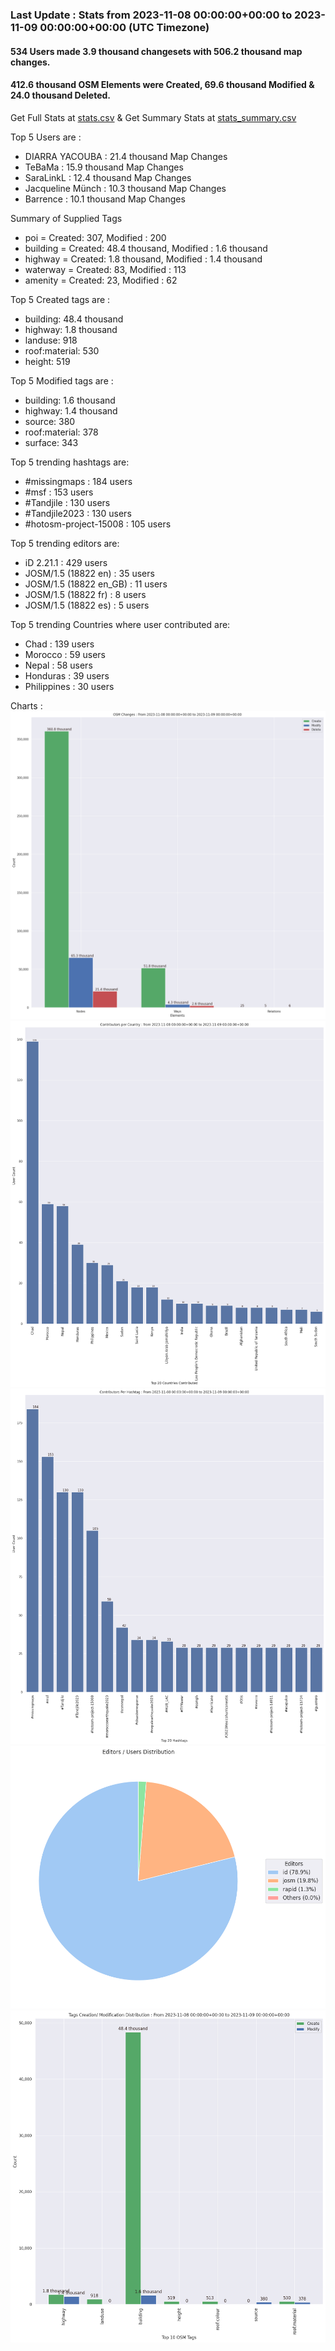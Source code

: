### Last Update : Stats from 2023-11-08 00:00:00+00:00 to 2023-11-09 00:00:00+00:00 (UTC Timezone)

#### 534 Users made 3.9 thousand changesets with 506.2 thousand map changes.
#### 412.6 thousand OSM Elements were Created, 69.6 thousand Modified & 24.0 thousand Deleted.
Get Full Stats at [stats.csv](/stats/hotosm/Daily/stats.csv)
 & Get Summary Stats at [stats_summary.csv](/stats/hotosm/Daily/stats_summary.csv)

Top 5 Users are : 
- DIARRA YACOUBA : 21.4 thousand Map Changes
- TeBaMa : 15.9 thousand Map Changes
- SaraLinkL : 12.4 thousand Map Changes
- Jacqueline Münch : 10.3 thousand Map Changes
- Barrence : 10.1 thousand Map Changes

Summary of Supplied Tags
- poi = Created: 307, Modified : 200
- building = Created: 48.4 thousand, Modified : 1.6 thousand
- highway = Created: 1.8 thousand, Modified : 1.4 thousand
- waterway = Created: 83, Modified : 113
- amenity = Created: 23, Modified : 62


Top 5 Created tags are :
- building: 48.4 thousand
- highway: 1.8 thousand
- landuse: 918
- roof:material: 530
- height: 519


Top 5 Modified tags are :
- building: 1.6 thousand
- highway: 1.4 thousand
- source: 380
- roof:material: 378
- surface: 343


Top 5 trending hashtags are:
- #missingmaps : 184 users
- #msf : 153 users
- #Tandjile : 130 users
- #Tandjile2023 : 130 users
- #hotosm-project-15008 : 105 users


Top 5 trending editors are:
- iD 2.21.1 : 429 users
- JOSM/1.5 (18822 en) : 35 users
- JOSM/1.5 (18822 en_GB) : 11 users
- JOSM/1.5 (18822 fr) : 8 users
- JOSM/1.5 (18822 es) : 5 users


Top 5 trending Countries where user contributed are:
- Chad : 139 users
- Morocco : 59 users
- Nepal : 58 users
- Honduras : 39 users
- Philippines : 30 users


 Charts : 
![Alt text](./stats_osm_changes.png) 
![Alt text](./stats_users_per_country.png) 
![Alt text](./stats_users_per_hashtag.png) 
![Alt text](./stats_editors_pie_chart.png) 
![Alt text](./stats_tags.png) 
